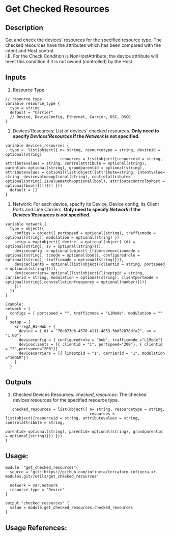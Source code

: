 # Get Checked Resources

## Description
Get and check the devices' resources for the specified resource type. The checked resources have the attributes which has been compared with the intent and Host control.  
I.E. For the Check Condition is NonHostAttribute; the device attribute will meet this condition if it is not owned (controlled) by the Host.

## Inputs
1. Resource Type
```
// resource type
variable resource_type {
  type = string
  default = "Carrier"
  // Device, DeviceConfig, Ethernet, Carrier, DSC, DSCG
}
```
1. Devices'Resources: List of devices' checked resources. **Only need to specify *Devices'Resources* if the *Network* is not specified**.
```
variable devices_resources {
  type =  list(object({ n= string, resourcetype = string, deviceid = optional(string)
                        resources = list(object({resourceid = string, attributevalues = string, controlattribute = optional(string), parentid= optional(string), grandparentid = optional(string), attributevalues = optional(list(object({attribute=string, intentvalue= string, devicevalue=optional(string), controlattribute= optional(string),isvaluematch=optional(bool), attributecontrolbyhost = optional(bool)})))})) }))
  default = []
}
```
1. Network: For each device, specify its Device, Device config, its Client Ports and Line Carriers. **Only need to specify *Network* if the *Devices'Resources* is not specified**.
```
variable network {
  type = object({
    configs = object({ portspeed = optional(string), trafficmode = optional(string), modulation = optional(string) })
    setup = map(object({ device  = optional(object( {di = optional(string), sv = optional(string)})),
    deviceconfig  = optional(object( {fiberconnectionmode = optional(string), tcmode = optional(bool), configuredrole = optional(string), trafficmode = optional(string)})),
    deviceclients = optional(list(object({clientid = string, portspeed = optional(string)}))),
    devicecarriers= optional(list(object({lineptpid = string, carrierid = string, modulation = optional(string), clientportmode = optional(string),constellationfrequency = optional(number)})))
    }))
  })
}

Example:
network = {
  configs = { portspeed = "", trafficmode = "L1Mode", modulation = "" }
  setup = {
    xr-regA_H1-Hub = {
      device = { di = "76e073d6-4570-4111-4853-3bd52878dfa2", sv = "1.00"}
      deviceconfig = { configuredrole = "hub", trafficmode ="L1Mode"}
      deviceclients = [{ clientid = "1", portspeed="200"}, { clientid = "2",portspeed="200"}]
      devicecarriers = [{ lineptpid = "1", carrierid = "1", modulation ="16QAM"}] 
    }
  }
```
## Outputs
1. Checked Devices Resources: *checked_resources*: The checked devices'resources for the specified resource type.
```
   checked_resources = list(object({ n= string, resourcetype = string, 
                                     resources = list(object({resourceid = string, attributevalues = string, controlattribute = string,
                                                              parentid= optional(string), parentid= optional(string), grandparentid = optional(string)})) }))
}
```
## Usage:
```
module  "get_checked_resources"{
  source = "git::https://github.com/infinera/terraform-infinera-xr-modules.git//utils/get_checked_resources"

  network = var.network
  resource_type = "Device"
}

output "checked_resources" {
  value = module.get_checked_resources.checked_resources
}
```
## Usage References: 


